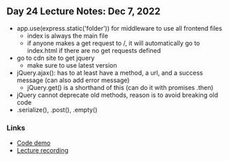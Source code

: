 ## Day 24 Lecture Notes: Dec 7, 2022

* app.use(express.static('folder')) for middleware to use all frontend files
  * index is always the main file
  * if anyone makes a get request to /, it will automatically go to index.html if there are no get requests defined
* go to cdn site to get jquery
  * make sure to use latest version
* jQuery.ajax(): has to at least have a method, a url, and a success message (can also add error message)
  * jQuery.get() is a shorthand of this (can do it with promises .then)
* jQuery cannot deprecate old methods, reason is to avoid breaking old code
* .serialize(), .post(), .empty()


### Links

* [Code demo](https://github.com/andydlindsay/telus-nov14-2022/tree/master/w04d03/public)
* [Lecture recording](https://us02web.zoom.us/rec/play/bkbzt8MGFACPTm06EHBQ56C7tj-oQWT_P4xdVFhPUNoycVFCDBWb51QUqoAUm33y9-o6GnB3eF_22FbS.jK68AoWiGRZtn3Ks?continueMode=true&_x_zm_rtaid=K49CAccASe2MbTXJB8E6pg.1670482938280.9ee8f53418558e1a2eadd4381a307669&_x_zm_rhtaid=94)